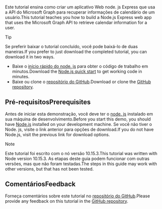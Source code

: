 <!-- markdownlint-disable MD002 MD041 -->

<span data-ttu-id="9c16f-101">Este tutorial ensina como criar um aplicativo Web node. js Express que usa a API do Microsoft Graph para recuperar informações de calendário de um usuário.</span><span class="sxs-lookup"><span data-stu-id="9c16f-101">This tutorial teaches you how to build a Node.js Express web app that uses the Microsoft Graph API to retrieve calendar information for a user.</span></span>

> [!TIP]
> <span data-ttu-id="9c16f-102">Se preferir baixar o tutorial concluído, você pode baixá-lo de duas maneiras.</span><span class="sxs-lookup"><span data-stu-id="9c16f-102">If you prefer to just download the completed tutorial, you can download it in two ways.</span></span>
>
> - <span data-ttu-id="9c16f-103">Baixe o [início rápido do node. js](https://developer.microsoft.com/graph/quick-start?platform=option-node) para obter o código de trabalho em minutos.</span><span class="sxs-lookup"><span data-stu-id="9c16f-103">Download the [Node.js quick start](https://developer.microsoft.com/graph/quick-start?platform=option-node) to get working code in minutes.</span></span>
> - <span data-ttu-id="9c16f-104">Baixe ou clone o [repositório do GitHub](https://github.com/microsoftgraph/msgraph-training-nodeexpressapp).</span><span class="sxs-lookup"><span data-stu-id="9c16f-104">Download or clone the [GitHub repository](https://github.com/microsoftgraph/msgraph-training-nodeexpressapp).</span></span>

## <a name="prerequisites"></a><span data-ttu-id="9c16f-105">Pré-requisitos</span><span class="sxs-lookup"><span data-stu-id="9c16f-105">Prerequisites</span></span>

<span data-ttu-id="9c16f-106">Antes de iniciar esta demonstração, você deve ter o [node. js](https://nodejs.org) instalado em sua máquina de desenvolvimento.</span><span class="sxs-lookup"><span data-stu-id="9c16f-106">Before you start this demo, you should have [Node.js](https://nodejs.org) installed on your development machine.</span></span> <span data-ttu-id="9c16f-107">Se você não tiver o Node. js, visite o link anterior para opções de download.</span><span class="sxs-lookup"><span data-stu-id="9c16f-107">If you do not have Node.js, visit the previous link for download options.</span></span>

> [!NOTE]
> <span data-ttu-id="9c16f-108">Este tutorial foi escrito com o nó versão 10.15.3.</span><span class="sxs-lookup"><span data-stu-id="9c16f-108">This tutorial was written with Node version 10.15.3.</span></span> <span data-ttu-id="9c16f-109">As etapas deste guia podem funcionar com outras versões, mas que não foram testadas.</span><span class="sxs-lookup"><span data-stu-id="9c16f-109">The steps in this guide may work with other versions, but that has not been tested.</span></span>

## <a name="feedback"></a><span data-ttu-id="9c16f-110">Comentários</span><span class="sxs-lookup"><span data-stu-id="9c16f-110">Feedback</span></span>

<span data-ttu-id="9c16f-111">Forneça comentários sobre este tutorial no [repositório do GitHub](https://github.com/microsoftgraph/msgraph-training-nodeexpressapp).</span><span class="sxs-lookup"><span data-stu-id="9c16f-111">Please provide any feedback on this tutorial in the [GitHub repository](https://github.com/microsoftgraph/msgraph-training-nodeexpressapp).</span></span>